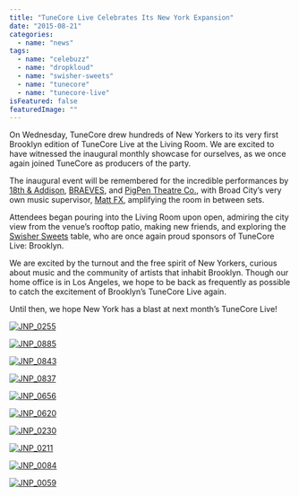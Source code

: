 ```yaml
---
title: "TuneCore Live Celebrates Its New York Expansion"
date: "2015-08-21"
categories: 
  - name: "news"
tags: 
  - name: "celebuzz"
  - name: "dropkloud"
  - name: "swisher-sweets"
  - name: "tunecore"
  - name: "tunecore-live"
isFeatured: false
featuredImage: ""
---
```


On Wednesday, TuneCore drew hundreds of New Yorkers to its very first Brooklyn edition of TuneCore Live at the Living Room. We are excited to have witnessed the inaugural monthly showcase for ourselves, as we once again joined TuneCore as producers of the party.

The inaugural event will be remembered for the incredible performances by [18th & Addison](https://www.facebook.com/18thandAddison), [BRAEVES](https://www.facebook.com/braevesband?fref=nf), and [PigPen Theatre Co.](https://www.facebook.com/PigPenTheatreCo), with Broad City’s very own music supervisor, [Matt FX](https://twitter.com/mattfxfxfxfx), amplifying the room in between sets.

Attendees began pouring into the Living Room upon open, admiring the city view from the venue’s rooftop patio, making new friends, and exploring the [Swisher Sweets](http://swishersweets.com) table, who are once again proud sponsors of TuneCore Live: Brooklyn.

We are excited by the turnout and the free spirit of New Yorkers, curious about music and the community of artists that inhabit Brooklyn. Though our home office is in Los Angeles, we hope to be back as frequently as possible to catch the excitement of Brooklyn’s TuneCore Live again.

Until then, we hope New York has a blast at next month’s TuneCore Live!

[![JNP_0255](http://www.mirroredmedia.com/wp-content/uploads/2015/08/JNP_0255.jpg)](http://www.mirroredmedia.com/wp-content/uploads/2015/08/JNP_0255.jpg)

[![JNP_0885](http://www.mirroredmedia.com/wp-content/uploads/2015/08/JNP_0885.jpg)](http://www.mirroredmedia.com/wp-content/uploads/2015/08/JNP_0885.jpg)

[![JNP_0843](http://www.mirroredmedia.com/wp-content/uploads/2015/08/JNP_0843.jpg)](http://www.mirroredmedia.com/wp-content/uploads/2015/08/JNP_0843.jpg)

[![JNP_0837](http://www.mirroredmedia.com/wp-content/uploads/2015/08/JNP_0837.jpg)](http://www.mirroredmedia.com/wp-content/uploads/2015/08/JNP_0837.jpg)

[![JNP_0656](http://www.mirroredmedia.com/wp-content/uploads/2015/08/JNP_0656.jpg)](http://www.mirroredmedia.com/wp-content/uploads/2015/08/JNP_0656.jpg)

[![JNP_0620](http://www.mirroredmedia.com/wp-content/uploads/2015/08/JNP_0620.jpg)](http://www.mirroredmedia.com/wp-content/uploads/2015/08/JNP_0620.jpg)

[![JNP_0230](http://www.mirroredmedia.com/wp-content/uploads/2015/08/JNP_0230.jpg)](http://www.mirroredmedia.com/wp-content/uploads/2015/08/JNP_0230.jpg)

[![JNP_0211](http://www.mirroredmedia.com/wp-content/uploads/2015/08/JNP_0211.jpg)](http://www.mirroredmedia.com/wp-content/uploads/2015/08/JNP_0211.jpg)

[![JNP_0084](http://www.mirroredmedia.com/wp-content/uploads/2015/08/JNP_0084.jpg)](http://www.mirroredmedia.com/wp-content/uploads/2015/08/JNP_0084.jpg)

[![JNP_0059](http://www.mirroredmedia.com/wp-content/uploads/2015/08/JNP_0059.jpg)](http://www.mirroredmedia.com/wp-content/uploads/2015/08/JNP_0059.jpg)
